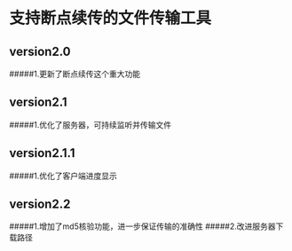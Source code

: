 # 支持断点续传的文件传输工具
## version2.0
#####1.更新了断点续传这个重大功能
## version2.1
#####1.优化了服务器，可持续监听并传输文件
## version2.1.1
#####1.优化了客户端进度显示
## version2.2
#####1.增加了md5核验功能，进一步保证传输的准确性
#####2.改进服务器下载路径